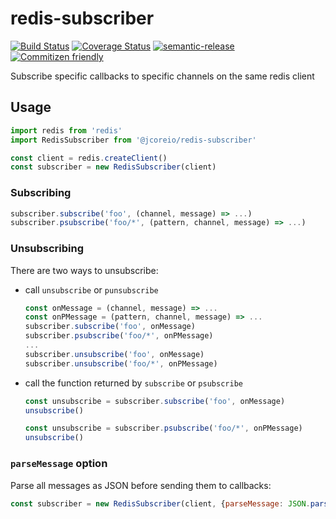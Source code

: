 # redis-subscriber

[![Build Status](https://travis-ci.org/jcoreio/redis-subscriber.svg?branch=master)](https://travis-ci.org/jcoreio/redis-subscriber)
[![Coverage Status](https://coveralls.io/repos/github/jcoreio/redis-subscriber/badge.svg?branch=master)](https://coveralls.io/github/jcoreio/redis-subscriber?branch=master)
[![semantic-release](https://img.shields.io/badge/%20%20%F0%9F%93%A6%F0%9F%9A%80-semantic--release-e10079.svg)](https://github.com/semantic-release/semantic-release)
[![Commitizen friendly](https://img.shields.io/badge/commitizen-friendly-brightgreen.svg)](http://commitizen.github.io/cz-cli/)

Subscribe specific callbacks to specific channels on the same redis client

## Usage

```js
import redis from 'redis'
import RedisSubscriber from '@jcoreio/redis-subscriber'

const client = redis.createClient()
const subscriber = new RedisSubscriber(client)
```

### Subscribing
```js
subscriber.subscribe('foo', (channel, message) => ...)
subscriber.psubscribe('foo/*', (pattern, channel, message) => ...)
```

### Unsubscribing
There are two ways to unsubscribe:
* call `unsubscribe` or `punsubscribe`
  ```js
  const onMessage = (channel, message) => ...
  const onPMessage = (pattern, channel, message) => ...
  subscriber.subscribe('foo', onMessage)
  subscriber.psubscribe('foo/*', onPMessage)
  ...
  subscriber.unsubscribe('foo', onMessage)
  subscriber.unsubscribe('foo/*', onPMessage)
  ```
* call the function returned by `subscribe` or `psubscribe`
  ```js
  const unsubscribe = subscriber.subscribe('foo', onMessage)
  unsubscribe()
  ```
  ```js
  const unsubscribe = subscriber.psubscribe('foo/*', onPMessage)
  unsubscribe()
  ```

### `parseMessage` option

Parse all messages as JSON before sending them to callbacks:

```js
const subscriber = new RedisSubscriber(client, {parseMessage: JSON.parse})
```

